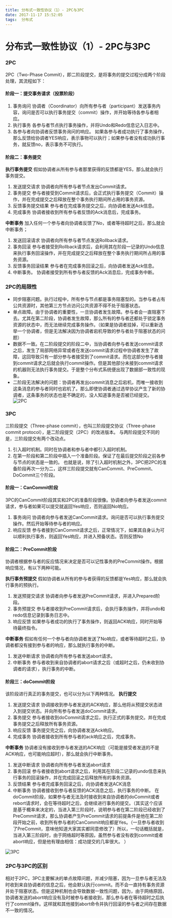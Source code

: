 ```yaml
---
title: 分布式一致性协议（1）- 2PC与3PC
date: 2017-11-17 15:52:05
tags:  分布式
---
```


# 分布式一致性协议（1）- 2PC与3PC
### 2PC
2PC（Two-Phase Commit），即二阶段提交，是将事务的提交过程分成两个阶段处理，其流程如下：

#### 阶段一：提交事务请求（投票阶段）
1. 事务询问 
协调者（Coordinator）向所有参与者（participant）发送事务内容，询问是否可以执行事务提交（commit）操作，并开始等待各参与者相应。 
2. 执行事务 <!--more-->
各参与者节点执行事务操作，并将Undo和Redo信息记入日志中。 
3. 各参与者向协调者反馈事务询问的响应。 
如果各参与者成功执行了事务操作，那么反馈给协调者YES响应，表示事物可以执行；如果参与者没有成功执行事务，就反馈no，表示事务不可执行。
#### 阶段二：事务提交
**执行事务提交**
假如协调者从所有参与者那里获得的反馈都是YES，那么就会执行事务提交。 
1. 发送提交请求 
协调者向所有参与者节点发出Commit请求。 
2. 事务提交 
参与者接受到Commit请求后，会正式执行事务提交（Commit）操作，并在完成提交之后释放在整个事务执行期间所占用的事务资源。 
3. 反馈事务提交结果 
参与者在完成事务提交之后，向协调者发送Ack信息。 
4. 完成事务 
协调者接收到所有参与者反馈的Ack消息后，完成事务。

**中断事务**
加入任何一个参与者向协调者反馈了No，或者等待超时之后，那么就会中断事务； 
1. 发送回滚请求 
协调者向所有参与者节点发送Rollback请求。 
2. 事务回滚 
参与者接受到Rollback请求后，会利用其在阶段一记录的Undo信息来执行事务回滚操作，并在完成提交之后释放在整个事务执行期间所占用的事务资源。 
3. 反馈事务回滚结果 
参与者在完成事务回滚之后，向协调者发送Ack信息。 
4. 中断事务。 
协调者接受到所有参与者反馈的Ack消息后，完成事务中断。 

### 2PC的局限性
- 同步阻塞问题。执行过程中，所有参与节点都是事务阻塞型的。当参与者占有公共资源时，其他第三方节点访问公共资源不得不处于阻塞状态。 
- 单点故障。由于协调者的重要性，一旦协调者发生故障。参与者会一直阻塞下去。尤其在第二阶段，协调者发生故障，那么所有的参与者还都处于锁定事务资源的状态中，而无法继续完成事务操作。（如果是协调者挂掉，可以重新选举一个协调者，但是无法解决因为协调者宕机导致的参与者处于阻塞状态的问题） 
- 数据不一致。在二阶段提交的阶段二中，当协调者向参与者发送commit请求之后，发生了局部网络异常或者在发送commit请求过程中协调者发生了故障，这回导致只有一部分参与者接受到了commit请求。而在这部分参与者接到commit请求之后就会执行commit操作。但是其他部分未接到commit请求的机器则无法执行事务提交。于是整个分布式系统便出现了数据部一致性的现象。 
- 二阶段无法解决的问题：协调者再发出commit消息之后宕机，而唯一接收到这条消息的参与者同时也宕机了。那么即使协调者通过选举协议产生了新的协调者，这条事务的状态也是不确定的，没人知道事务是否被已经提交。
![2PC](https://s1.ax1x.com/2018/08/05/PDgzVJ.png)
### 3PC
三阶段提交（Three-phase commit），也叫三阶段提交协议（Three-phase commit protocol），是二阶段提交（2PC）的改进版本。 
与两阶段提交不同的是，三阶段提交有两个改动点。 
1. 引入超时机制。同时在协调者和参与者中都引入超时机制。 
2. 在第一阶段和第二阶段中插入一个准备阶段。保证了在最后提交阶段之前各参与节点的状态是一致的。 
也就是说，除了引入超时机制之外，3PC把2PC的准备阶段再次一分为二，这样三阶段提交就有CanCommit、PreCommit、DoCommit三个阶段。

#### 阶段一：CanCommit阶段
3PC的CanCommit阶段其实和2PC的准备阶段很像。协调者向参与者发送commit请求，参与者如果可以提交就返回Yes响应，否则返回No响应。 
1. 事务询问 协调者向参与者发送CanCommit请求。询问是否可以执行事务提交操作。然后开始等待参与者的响应。 
2. 响应反馈 参与者接到CanCommit请求之后，正常情况下，如果其自身认为可以顺利执行事务，则返回Yes响应，并进入预备状态。否则反馈No

#### 阶段二：PreCommit阶段
协调者根据参与者的反应情况来决定是否可以记性事务的PreCommit操作。根据响应情况，有以下两种可能。

**执行事务预提交**
假如协调者从所有的参与者获得的反馈都是Yes响应，那么就会执行事务的预执行。 
1. 发送预提交请求 协调者向参与者发送PreCommit请求，并进入Prepared阶段。 
2. 事务预提交 参与者接收到PreCommit请求后，会执行事务操作，并将undo和redo信息记录到事务日志中。 
3. 响应反馈 如果参与者成功的执行了事务操作，则返回ACK响应，同时开始等待最终指令。

**中断事务**
假如有任何一个参与者向协调者发送了No响应，或者等待超时之后，协调者都没有接到参与者的响应，那么就执行事务的中断。 
1. 发送中断请求 协调者向所有参与者发送abort请求。 
2. 中断事务 参与者收到来自协调者的abort请求之后（或超时之后，仍未收到协调者的请求），执行事务的中断。

#### 阶段三：doCommit阶段
该阶段进行真正的事务提交，也可以分为以下两种情况。
**执行提交**
1. 发送提交请求 协调接收到参与者发送的ACK响应，那么他将从预提交状态进入到提交状态。并向所有参与者发送doCommit请求。 
2. 事务提交 参与者接收到doCommit请求之后，执行正式的事务提交。并在完成事务提交之后释放所有事务资源。 
3. 响应反馈 事务提交完之后，向协调者发送Ack响应。 
4. 完成事务 协调者接收到所有参与者的ack响应之后，完成事务。

**中断事务**
协调者没有接收到参与者发送的ACK响应（可能是接受者发送的不是ACK响应，也可能响应超时），那么就会执行中断事务。 
1. 发送中断请求 协调者向所有参与者发送abort请求 
2. 事务回滚 参与者接收到abort请求之后，利用其在阶段二记录的undo信息来执行事务的回滚操作，并在完成回滚之后释放所有的事务资源。 
3. 反馈结果 参与者完成事务回滚之后，向协调者发送ACK消息 
4. 中断事务 协调者接收到参与者反馈的ACK消息之后，执行事务的中断。 
在doCommit阶段，如果参与者无法及时接收到来自协调者的doCommit或者rebort请求时，会在等待超时之后，会继续进行事务的提交。（其实这个应该是基于概率来决定的，当进入第三阶段时，说明参与者在第二阶段已经收到了PreCommit请求，那么协调者产生PreCommit请求的前提条件是他在第二阶段开始之前，收到所有参与者的CanCommit响应都是Yes。（一旦参与者收到了PreCommit，意味他知道大家其实都同意修改了）所以，一句话概括就是，当进入第三阶段时，由于网络超时等原因，虽然参与者没有收到commit或者abort响应，但是他有理由相信：成功提交的几率很大。 ） 

![3PC](https://s1.ax1x.com/2018/08/05/PD2eVH.png)

### 2PC与3PC的区别
相对于2PC，3PC主要解决的单点故障问题，并减少阻塞，因为一旦参与者无法及时收到来自协调者的信息之后，他会默认执行commit。而不会一直持有事务资源并处于阻塞状态。但是这种机制也会导致数据一致性问题，因为，由于网络原因，协调者发送的abort响应没有及时被参与者接收到，那么参与者在等待超时之后执行了commit操作。这样就和其他接到abort命令并执行回滚的参与者之间存在数据不一致的情况。